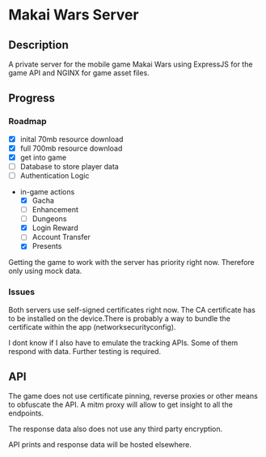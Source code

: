 # Makai Wars Server 

## Description
A private server for the mobile game Makai Wars using ExpressJS for the game API and NGINX for game asset files.

## Progress
### Roadmap
- [x] inital 70mb resource download 
- [x] full 700mb resource download
- [x] get into game
- [ ] Database to store player data
- [ ] Authentication Logic
- in-game actions
    - [x] Gacha
    - [ ] Enhancement
    - [ ] Dungeons
    - [x] Login Reward
    - [ ] Account Transfer
    - [x] Presents

Getting the game to work with the server has priority right now. Therefore only using mock data.  

### Issues
Both servers use self-signed certificates right now. The CA certificate has to be installed on the device.There is probably a way to bundle the certificate within the app (networksecurityconfig). 

I dont know if I also have to emulate the tracking APIs. Some of them respond with data. Further testing is required.

## API
The game does not use certificate pinning, reverse proxies or other means to obfuscate the API. A mitm proxy will allow to get insight to all the endpoints. 

The response data also does not use any third
party encryption.

API prints and response data will be hosted elsewhere.